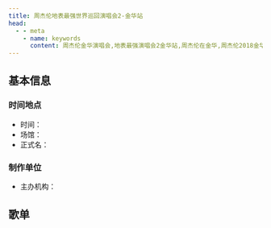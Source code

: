 ```yaml
---
title: 周杰伦地表最强世界巡回演唱会2-金华站
head:
  - - meta
    - name: keywords
      content: 周杰伦金华演唱会,地表最强演唱会2金华站,周杰伦在金华,周杰伦2018金华演唱会
---
```

## 基本信息

### 时间地点
- 时间：
- 场馆：
- 正式名：

### 制作单位
- 主办机构：

## 歌单